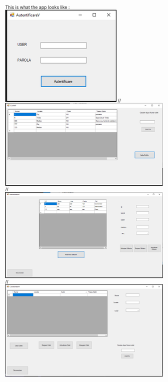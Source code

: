 This is what the app looks like : 
[![N|Solid](/MVP/Screenshot_9.png)]()
//
[![N|Solid](/MVP/Curier.png)]()
//
[![N|Solid](/MVP/Administrator.png)]()
//
[![N|Solid](/MVP/Coordonator.png)]()
